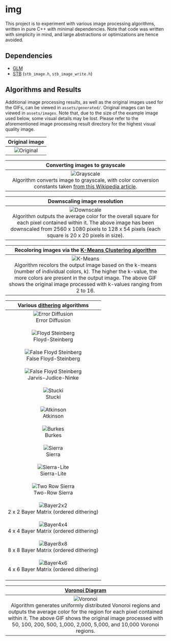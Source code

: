 # img

This project is to experiment with various image processing algorithms, written in pure C++ with minimal dependencies. Note that code was written with simplicity in mind, and large abstractions or optimizations are hence avoided.

## Dependencies

- [GLM](https://github.com/g-truc/glm)
- [STB](https://github.com/nothings/stb) (`stb_image.h`, `stb_image_write.h`)

## Algorithms and Results

Additional image processing results, as well as the original images used for the GIFs, can be viewed in `assets/generated/`. Original images can be viewed in `assets/images`. Note that, due to the size of the example image used below, some visual details may be lost. Please refer to the aforementioned image processing result directory for the highest visual quality image.

| Original image |
| :---: |
| ![Original](https://github.com/sevanetrebchenko/img/blob/master/assets/images/journey.png) |

| Converting images to grayscale |
| :---: |
| ![Grayscale](https://github.com/sevanetrebchenko/img/blob/master/assets/generated/journey/journey_grayscale.png) <br> Algorithm converts image to grayscale, with color conversion constants taken [from this Wikipedia article](https://en.wikipedia.org/wiki/Grayscale). |

| Downscaling image resolution |
| :---: |
| ![Downscale](https://github.com/sevanetrebchenko/img/blob/master/assets/generated/journey/journey_20x20px.png) <br> Algorithm outputs the average color for the overall square for each pixel contained within it. The above image has been downscaled from 2560 x 1080 pixels to 128 x 54 pixels (each square is 20 x 20 pixels in size). |

| Recoloring images via the [K-Means Clustering algorithm](https://en.wikipedia.org/wiki/K-means_clustering) |
| :---: |
| ![K-Means](https://github.com/sevanetrebchenko/img/blob/master/assets/generated/journey/journey_k_means.gif) <br> Algorithm recolors the output image based on the k-means (number of individual colors, k). The higher the k-value, the more colors are present in the output image. The above GIF shows the original image processed with k-values ranging from 2 to 16. |

| Various [dithering](https://en.wikipedia.org/wiki/Dither) algorithms |
| :---: |
| ![Error Diffusion](https://github.com/sevanetrebchenko/img/blob/master/assets/generated/journey/journey_dither_error_diffusion.png) <br> Error Diffusion <br><br> ![Floyd Steinberg](https://github.com/sevanetrebchenko/img/blob/master/assets/generated/journey/journey_dither_floyd_steinberg.png) <br> Floyd-Steinberg <br><br> ![False Floyd Steinberg](https://github.com/sevanetrebchenko/img/blob/master/assets/generated/journey/journey_dither_false_floyd_steinberg.png) <br> False Floyd-Steinberg <br><br> ![False Floyd Steinberg](https://github.com/sevanetrebchenko/img/blob/master/assets/generated/journey/journey_dither_jarvis_judice_ninke.png) <br> Jarvis-Judice-Ninke <br><br> ![Stucki](https://github.com/sevanetrebchenko/img/blob/master/assets/generated/journey/journey_dither_stucki.png) <br> Stucki <br><br> ![Atkinson](https://github.com/sevanetrebchenko/img/blob/master/assets/generated/journey/journey_dither_atkinson.png) <br> Atkinson <br><br> ![Burkes](https://github.com/sevanetrebchenko/img/blob/master/assets/generated/journey/journey_dither_burkes.png) <br> Burkes <br><br> ![Sierra](https://github.com/sevanetrebchenko/img/blob/master/assets/generated/journey/journey_dither_sierra.png) <br> Sierra <br><br> ![Sierra-Lite](https://github.com/sevanetrebchenko/img/blob/master/assets/generated/journey/journey_dither_sierra_lite.png) <br> Sierra-Lite <br><br> ![Two Row Sierra](https://github.com/sevanetrebchenko/img/blob/master/assets/generated/journey/journey_dither_two_row_sierra.png) <br> Two-Row Sierra <br><br> ![Bayer2x2](https://github.com/sevanetrebchenko/img/blob/master/assets/generated/journey/journey_dither_bayer_2x2.png) <br> 2 x 2 Bayer Matrix (ordered dithering) <br><br> ![Bayer4x4](https://github.com/sevanetrebchenko/img/blob/master/assets/generated/journey/journey_dither_bayer_4x4.png) <br> 4 x 4 Bayer Matrix (ordered dithering) <br><br> ![Bayer8x8](https://github.com/sevanetrebchenko/img/blob/master/assets/generated/journey/journey_dither_bayer_8x8.png) <br> 8 x 8 Bayer Matrix (ordered dithering) <br><br> ![Bayer4x6](https://github.com/sevanetrebchenko/img/blob/master/assets/generated/journey/journey_dither_bayer_4x6.png) <br> 4 x 6 Bayer Matrix (ordered dithering) <br><br> |

| [Voronoi Diagram](https://en.wikipedia.org/wiki/Voronoi_diagram) |
| :---: |
| ![Voronoi](https://github.com/sevanetrebchenko/img/blob/master/assets/generated/journey/journey_voronoi.gif) <br> Algorithm generates uniformly distributed Vonoroi regions and outputs the average color for the region for each pixel contained within it. The above GIF shows the original image processed with 50, 100, 200, 500, 1,000, 2,000, 5,000, and 10,000 Voronoi regions. |
